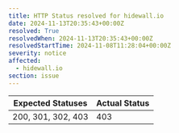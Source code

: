```yaml
---
title: HTTP Status resolved for hidewall.io
date: 2024-11-13T20:35:43+00:00Z
resolved: True
resolvedWhen: 2024-11-13T20:35:43+00:00Z
resolvedStartTime: 2024-11-08T11:28:04+00:00Z
severity: notice
affected:
  - hidewall.io
section: issue
---
```


| Expected Statuses | Actual Status  |
|-------------------|----------------|
| 200, 301, 302, 403 | 403 |
